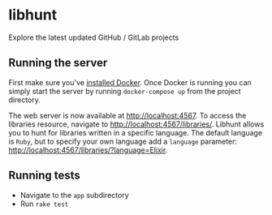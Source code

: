 # libhunt
 Explore the latest updated GitHub / GitLab projects

## Running the server

First make sure you've [installed Docker](https://docs.docker.com/install/). Once Docker is running you can simply start the server by running `docker-compose up` from the project directory.

The web server is now available at [http://localhost:4567](http://localhost:4567). To access the libraries resource, navigate to [http://localhost:4567/libraries/](http://localhost:4567/libraries/). Libhunt allows you to hunt for libraries written in a specific language. The default language is `Ruby`, but to specify your own language add a `language` parameter: [http://localhost:4567/libraries/?language=Elixir](http://localhost:4567/libraries/?language=Elixir).

## Running tests

- Navigate to the `app` subdirectory
- Run `rake test`
